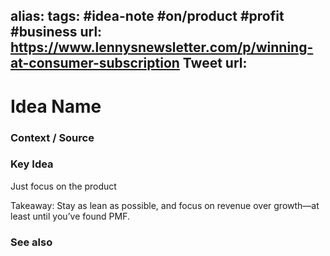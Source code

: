 alias: 
tags: #idea-note #on/product #profit #business 
url: https://www.lennysnewsletter.com/p/winning-at-consumer-subscription
Tweet url: 
---
# Idea Name

### Context / Source


### Key Idea

Just focus on the product

Takeaway: Stay as lean as possible, and focus on revenue over growth—at least until you’ve found PMF.

### See also
